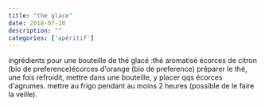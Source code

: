 ```yaml
---
title: "the glace"
date: 2018-07-10
description: ""
categories: ['apéritif']
---
```


          
ingr&eacute;dients pour une bouteille de th&eacute; glac&eacute; :th&eacute; aromatis&eacute;&nbsp;&eacute;corces de citron (bio de preference)&eacute;corces d&#39;orange (bio de preference)&nbsp;pr&eacute;parer le th&eacute;, une fois refroidit, mettre dans une bouteille, y placer qqs &eacute;corces d&#39;agrumes. mettre au frigo pendant au moins 2 heures (possible de le faire la veille).&nbsp;

                          
